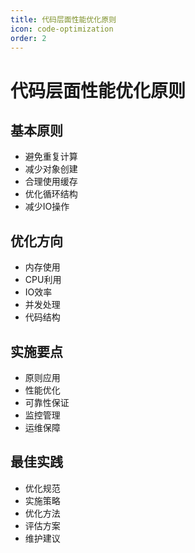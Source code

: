 ```yaml
---
title: 代码层面性能优化原则
icon: code-optimization
order: 2
---
```


# 代码层面性能优化原则

## 基本原则
- 避免重复计算
- 减少对象创建
- 合理使用缓存
- 优化循环结构
- 减少IO操作

## 优化方向
- 内存使用
- CPU利用
- IO效率
- 并发处理
- 代码结构

## 实施要点
- 原则应用
- 性能优化
- 可靠性保证
- 监控管理
- 运维保障

## 最佳实践
- 优化规范
- 实施策略
- 优化方法
- 评估方案
- 维护建议

